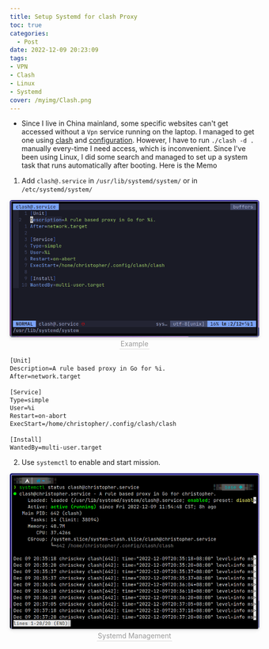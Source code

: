 ```yaml
---
title: Setup Systemd for clash Proxy
toc: true
categories:
  - Post
date: 2022-12-09 20:23:09
tags:
- VPN
- Clash
- Linux
- Systemd
cover: /myimg/Clash.png
---
```


* Since I live in China mainland, some specific websites can't get accessed without a `Vpn` service running on the laptop. I managed to get one using [clash](https://github.com/Dreamacro/clash) and [configuration](ikuuu.live). However, I have to run `./clash -d .` manually every-time I need access, which is inconvenient. Since I've been using Linux, I did some search and managed to set up a system task that runs automatically after booting. Here is the Memo

<!-- more -->

1. Add `clash@.service` in `/usr/lib/systemd/system/` or in `/etc/systemd/system/` 

<center>
  <img style="border-radius: 0.3125em;box-shadow: 0 2px 4px 0 rgba(34,36,38,.12),0 2px 10px 0 rgba(34,36,38,.08);"
    src="img/image_2022-12-09-20-23-23.png"><br>
  <div style="color:orange; border-bottom: 1px solid #d9d9d9;display: inline-block;color: #999;padding: 2px;">Example</div>
</center>

```systemd
[Unit]
Description=A rule based proxy in Go for %i.
After=network.target

[Service]
Type=simple
User=%i
Restart=on-abort
ExecStart=/home/christopher/.config/clash/clash

[Install]
WantedBy=multi-user.target
```

2. Use `systemctl` to enable and start mission.

<center>
  <img style="border-radius: 0.3125em;box-shadow: 0 2px 4px 0 rgba(34,36,38,.12),0 2px 10px 0 rgba(34,36,38,.08);"
    src="img/image_2022-12-09-20-38-10.png"><br>
  <div style="color:orange; border-bottom: 1px solid #d9d9d9;display: inline-block;color: #999;padding: 2px;">Systemd Management</div>
</center>

